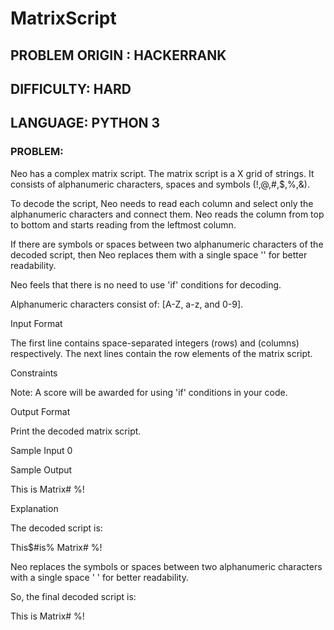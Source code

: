# MatrixScript

## PROBLEM ORIGIN : HACKERRANK
## DIFFICULTY:      HARD
## LANGUAGE:        PYTHON 3

### PROBLEM:
Neo has a complex matrix script. The matrix script is a X grid of strings. It consists of alphanumeric characters, spaces and symbols (!,@,#,$,%,&).

To decode the script, Neo needs to read each column and select only the alphanumeric characters and connect them. Neo reads the column from top to bottom and starts reading from the leftmost column.

If there are symbols or spaces between two alphanumeric characters of the decoded script, then Neo replaces them with a single space '' for better readability.

Neo feels that there is no need to use 'if' conditions for decoding.

Alphanumeric characters consist of: [A-Z, a-z, and 0-9].

Input Format

The first line contains space-separated integers (rows) and (columns) respectively.
The next lines contain the row elements of the matrix script.

Constraints

Note: A score will be awarded for using 'if' conditions in your code.

Output Format

Print the decoded matrix script.

Sample Input 0



Sample Output 

This is Matrix#  %!

Explanation 

The decoded script is:

This$#is% Matrix#  %!

Neo replaces the symbols or spaces between two alphanumeric characters with a single space   ' ' for better readability.

So, the final decoded script is:

This is Matrix#  %!
